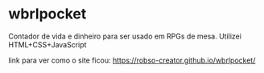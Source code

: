 # wbrlpocket

Contador de vida e dinheiro para ser usado em RPGs de mesa. Utilizei HTML+CSS+JavaScript

link para ver como o site ficou:
https://robso-creator.github.io/wbrlpocket/